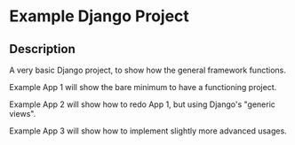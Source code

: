 
# Example Django Project

## Description

A very basic Django project, to show how the general framework functions.

Example App 1 will show the bare minimum to have a functioning project.

Example App 2 will show how to redo App 1, but using Django's "generic views".

Example App 3 will show how to implement slightly more advanced usages.

